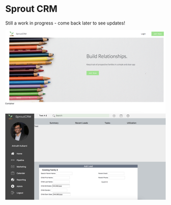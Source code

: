 # Sprout CRM

Still a work in progress - come back later to see updates!

<img src="a.png">
<img src="b.png">